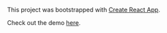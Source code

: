 This project was bootstrapped with [Create React App](https://github.com/facebookincubator/create-react-app).

Check out the demo [here](https://sxsw-rumor.firebaseapp.com/).
